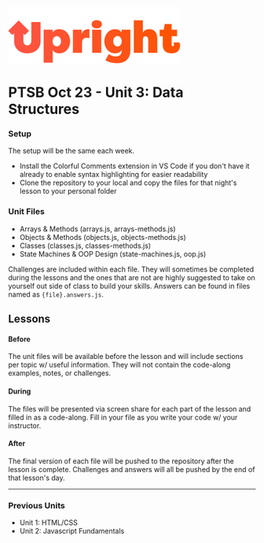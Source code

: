 ![alt text](images/upright-logo.png)

# PTSB Oct 23 - Unit 3: Data Structures

### Setup

The setup will be the same each week.

- Install the Colorful Comments extension in VS Code if you don't have it already to enable syntax highlighting for easier readability
- Clone the repository to your local and copy the files for that night's lesson to your personal folder

### Unit Files

- Arrays & Methods (arrays.js, arrays-methods.js)
- Objects & Methods (objects.js, objects-methods.js)
- Classes (classes.js, classes-methods.js)
- State Machines & OOP Design (state-machines.js, oop.js)

Challenges are included within each file. They will sometimes be completed during the lessons and the ones that are not are highly suggested to take on yourself out side of class to build your skills. Answers can be found in files named as `{file}.answers.js`.

## Lessons
#### Before
The unit files will be available before the lesson and will include sections per topic w/ useful information. They will not contain the code-along examples, notes, or challenges.

#### During

The files will be presented via screen share for each part of the lesson and filled in as a code-along. Fill in your file as you write your code w/ your instructor.

#### After

The final version of each file will be pushed to the repository after the lesson is complete. Challenges and answers will all be pushed by the end of that lesson's day.

---

### Previous Units
- Unit 1: HTML/CSS
- Unit 2: Javascript Fundamentals